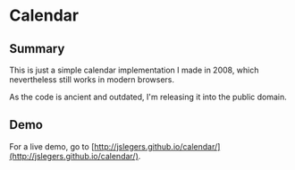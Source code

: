 # Calendar

## Summary

This is just a simple calendar implementation I made in 2008, which nevertheless still works in modern browsers.

As the code is ancient and outdated, I'm releasing it into the public domain.

## Demo

For a live demo, go to [http://jslegers.github.io/calendar/](http://jslegers.github.io/calendar/).

